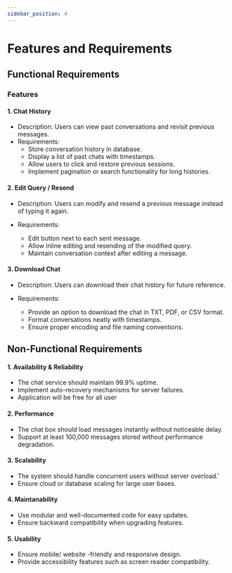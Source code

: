 ```yaml
---
sidebar_position: 4
---
```


# Features and Requirements

## Functional Requirements

### Features


#### 1. Chat History

- Description: Users can view past conversations and revisit previous messages.
- Requirements:
    - Store conversation history in database.
    - Display a list of past chats with timestamps.
    - Allow users to click and restore previous sessions.
    - Implement pagination or search functionality for long histories.


#### 2. Edit Query / Resend
- Description: Users can modify and resend a previous message instead of typing it again.

- Requirements:
    - Edit button next to each sent message.
    - Allow inline editing and resending of the modified query.
    - Maintain conversation context after editing a message.

#### 3. Download Chat
- Description: Users can download their chat history for future reference.

- Requirements:
    - Provide an option to download the chat in TXT, PDF, or CSV format.
    - Format conversations neatly with timestamps.
    - Ensure proper encoding and file naming conventions.


## Non-Functional Requirements

#### 1. Availability & Reliability
- The chat service should maintain 99.9% uptime.
- Implement auto-recovery mechanisms for server failures.
- Application will be free for all user

#### 2. Performance
- The chat box should load messages instantly without noticeable delay.
- Support at least 100,000 messages stored without performance degradation.

#### 3. Scalability
- The system should handle concurrent users without server overload.'
- Ensure cloud or database scaling for large user bases.

#### 4. Maintanability
- Use modular and well-documented code for easy updates.
- Ensure backward compatibility when upgrading features.

#### 5. Usability
- Ensure mobile/ website -friendly and responsive design.
- Provide accessibility features such as screen reader compatibility.



